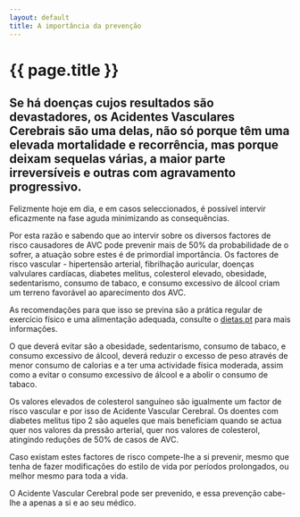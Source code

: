 ```yaml
---
layout: default
title: A importância da prevenção
---
```


# {{ page.title }}

## Se há doenças cujos resultados são devastadores, os Acidentes Vasculares Cerebrais são uma delas, não só porque têm uma elevada mortalidade e recorrência, mas porque deixam sequelas várias, a maior parte irreversíveis e outras com agravamento progressivo.

Felizmente hoje em dia, e em casos seleccionados, é possível intervir eficazmente na fase aguda minimizando as consequências.

Por esta razão e sabendo que ao intervir sobre os diversos factores de risco causadores de AVC pode prevenir mais de 50% da probabilidade de o sofrer, a atuação sobre estes é de primordial importância. Os factores de risco vascular - hipertensão arterial, fibrilhação auricular, doenças valvulares cardíacas, diabetes melitus, colesterol elevado, obesidade, sedentarismo, consumo de tabaco, e consumo excessivo de álcool criam um terreno favorável ao aparecimento dos AVC.

As recomendações para que isso se previna são a prática regular de exercício físico e uma alimentação adequada, consulte o [dietas.pt](//dietas.pt) para mais informações.

O que deverá evitar são a obesidade, sedentarismo, consumo de tabaco, e consumo excessivo de álcool, deverá reduzir o excesso de peso através de menor consumo de calorias e a ter uma actividade física moderada, assim como a evitar o consumo excessivo de álcool e a abolir o consumo de tabaco.

Os valores elevados de colesterol sanguíneo são igualmente um factor de risco vascular e por isso de Acidente Vascular Cerebral. Os doentes com diabetes melitus tipo 2 são aqueles que mais beneficiam quando se actua quer nos valores da pressão arterial, quer nos valores de colesterol, atingindo reduções de 50% de casos de AVC.

Caso existam estes factores de risco compete-lhe a si prevenir, mesmo que tenha de fazer modificações do estilo de vida por períodos prolongados, ou melhor mesmo para toda a vida.

O Acidente Vascular Cerebral pode ser prevenido, e essa prevenção cabe-lhe a apenas a si e ao seu médico.